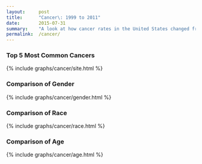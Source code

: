 ```yaml
---
layout:     post
title:      "Cancer\: 1999 to 2011"
date:       2015-07-31
summary:    "A look at how cancer rates in the United States changed from 1999 to 2011. Comparison of the most common cancers, as well as comparisons of gender, race, and age."
permalink:  /cancer/
---
```


### Top 5 Most Common Cancers

{% include graphs/cancer/site.html %}

### Comparison of Gender

{% include graphs/cancer/gender.html %}

### Comparison of Race

{% include graphs/cancer/race.html %}

### Comparison of Age

{% include graphs/cancer/age.html %}

